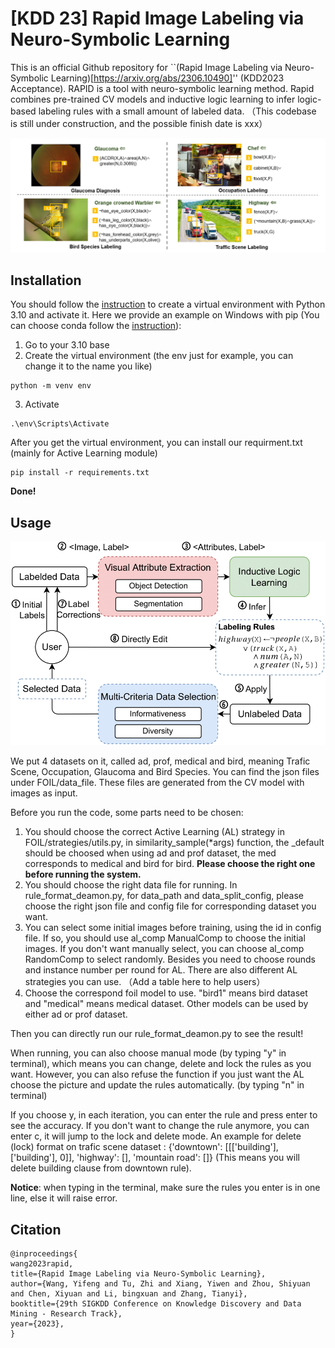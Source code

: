 # [KDD 23] Rapid Image Labeling via Neuro-Symbolic Learning
This is an official Github repository for ``(Rapid Image Labeling via Neuro-Symbolic Learning)[https://arxiv.org/abs/2306.10490]'' (KDD2023 Acceptance). 
RAPID is a tool with neuro-symbolic learning method. Rapid combines pre-trained CV models and inductive logic learning to infer logic-based labeling rules with a small amount of labeled data. （This codebase is still under construction, and the possible finish date is xxx）

![RAPID Overview](https://github.com/Neural-Symbolic-Image-Labeling/Rapid/blob/main/picture/teaser.png)


## Installation
You should follow the [instruction](https://docs.python.org/3/library/venv.html) to create a virtual environment with Python 3.10 and activate it. Here we provide an example on Windows with pip (You can choose conda follow the [instruction](https://numdifftools.readthedocs.io/en/stable/how-to/create_virtual_env_with_conda.html)):
1. Go to your 3.10 base
2. Create the virtual environment (the env just for example, you can change it to the name you like)   
```
python -m venv env
```
3. Activate
```
.\env\Scripts\Activate
```
After you get the virtual environment, you can install our requirment.txt (mainly for Active Learning module)
```
pip install -r requirements.txt
```
**Done!**

## Usage
![Method Overview](https://github.com/Neural-Symbolic-Image-Labeling/Rapid/blob/main/picture/pipeline-1.png)

We put 4 datasets on it, called ad, prof, medical and bird, meaning Trafic Scene, Occupation, Glaucoma and Bird Species. You can find the json files under FOIL/data_file. These files are generated from the CV model with images as input.

Before you run the code, some parts need to be chosen:

1. You should choose the correct Active Learning (AL) strategy in FOIL/strategies/utils.py, in similarity_sample(*args) function, the _default should be choosed when using ad and prof dataset, the med corresponds to medical and bird for bird. **Please choose the right one before running the system.**
2. You should choose the right data file for running. In rule_format_deamon.py, for data_path and data_split_config, please choose the right json file and config file for corresponding dataset you want.
3. You can select some initial images before training, using the id in config file. If so, you should use al_comp ManualComp to choose the initial images. If you don't want manually select, you can choose al_comp RandomComp to select randomly. Besides you need to choose rounds and instance number per round for AL. There are also different AL strategies you can use. （Add a table here to help users）
4. Choose the correspond foil model to use. "bird1" means bird dataset and "medical" means medical dataset. Other models can be used by either ad or prof dataset.

Then you can directly run our rule_format_deamon.py to see the result!

When running, you can also choose manual mode (by typing "y" in terminal), which means you can change, delete and lock the rules as you want. However, you can also refuse the function if you just want the AL choose the picture and update the rules automatically. (by typing "n" in terminal)

If you choose y, in each iteration, you can enter the rule and press enter to see the accuracy. If you don't want to change the rule anymore, you can enter c, it will jump to the lock and delete mode. An example for delete (lock) format on trafic scene dataset : {'downtown': [[['building'], ['building'], 0]], 'highway': [], 'mountain road': []} (This means you will delete building clause from downtown rule).

**Notice**: when typing in the terminal, make sure the rules you enter is in one line, else it will raise error.


## Citation
```
@inproceedings{
wang2023rapid,
title={Rapid Image Labeling via Neuro-Symbolic Learning},
author={Wang, Yifeng and Tu, Zhi and Xiang, Yiwen and Zhou, Shiyuan and Chen, Xiyuan and Li, bingxuan and Zhang, Tianyi},
booktitle={29th SIGKDD Conference on Knowledge Discovery and Data Mining - Research Track},
year={2023},
}
```
